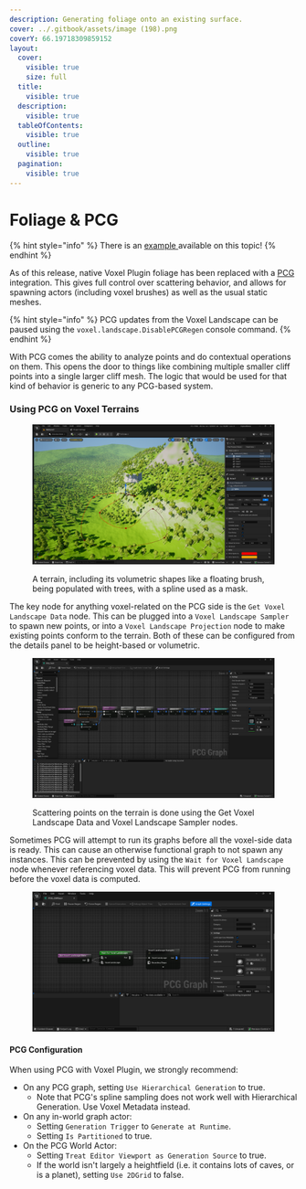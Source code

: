 ```yaml
---
description: Generating foliage onto an existing surface.
cover: ../.gitbook/assets/image (198).png
coverY: 66.19718309859152
layout:
  cover:
    visible: true
    size: full
  title:
    visible: true
  description:
    visible: true
  tableOfContents:
    visible: true
  outline:
    visible: true
  pagination:
    visible: true
---
```


# Foliage & PCG

{% hint style="info" %}
There is an [example ](../getting-started/installing-voxel-content.md)available on this topic!
{% endhint %}

As of this release, native Voxel Plugin foliage has been replaced with a [PCG ](https://dev.epicgames.com/documentation/en-us/unreal-engine/procedural-content-generation-overview)integration. This gives full control over scattering behavior, and allows for spawning actors (including voxel brushes) as well as the usual static meshes.

{% hint style="info" %}
PCG updates from the Voxel Landscape can be paused using the `voxel.landscape.DisablePCGRegen` console command.
{% endhint %}

With PCG comes the ability to analyze points and do contextual operations on them. This opens the door to things like combining multiple smaller cliff points into a single larger cliff mesh. The logic that would be used for that kind of behavior is generic to any PCG-based system.&#x20;

### Using PCG on Voxel Terrains

<figure><img src="../.gitbook/assets/image (198).png" alt=""><figcaption><p>A terrain, including its volumetric shapes like a floating brush, being populated with trees, with a spline used as a mask.</p></figcaption></figure>

The key node for anything voxel-related on the PCG side is the `Get Voxel Landscape Data` node. This can be plugged into a `Voxel Landscape Sampler` to spawn new points, or into a `Voxel Landscape Projection` node to make existing points conform to the terrain. Both of these can be configured from the details panel to be height-based or volumetric.

<figure><img src="../.gitbook/assets/image (197).png" alt=""><figcaption><p>Scattering points on the terrain is done using the Get Voxel Landscape Data and Voxel Landscape Sampler nodes.</p></figcaption></figure>

Sometimes PCG will attempt to run its graphs before all the voxel-side data is ready. This can cause an otherwise functional graph to not spawn any instances. This can be prevented by using the `Wait for Voxel Landscape` node whenever referencing voxel data. This will prevent PCG from running before the voxel data is computed.

<figure><img src="../.gitbook/assets/image (3).png" alt=""><figcaption></figcaption></figure>

#### PCG Configuration

When using PCG with Voxel Plugin, we strongly recommend:

* On any PCG graph, setting `Use Hierarchical Generation` to true.
  * Note that PCG's spline sampling does not work well with Hierarchical Generation. Use Voxel Metadata instead.
* On any in-world graph actor:
  * Setting `Generation Trigger` to `Generate at Runtime`.
  * Setting `Is Partitioned` to true.
* On the PCG World Actor:
  * Setting `Treat Editor Viewport as Generation Source` to true.
  * If the world isn't largely a heightfield (i.e. it contains lots of caves, or is a planet), setting `Use 2DGrid` to false.
